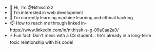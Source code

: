 - 👋 Hi, I’m @Nithissh22
- 👀 I’m interested in web development
- 🌱 I’m currently learning machine learning and ethical hacking
- 📫 How to reach me
through linked in-https://www.linkedin.com/in/nithissh-s-g-09a0aa2a0/
- ⚡ Fun fact: Don't mess with a CS student... he's already in a long-term toxic relationship with his code!
